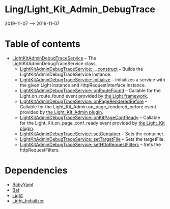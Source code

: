 Ling/Light_Kit_Admin_DebugTrace
================
2019-11-07 --> 2019-11-07




Table of contents
===========

- [LightKitAdminDebugTraceService](https://github.com/lingtalfi/Light_Kit_Admin_DebugTrace/blob/master/doc/api/Ling/Light_Kit_Admin_DebugTrace/Service/LightKitAdminDebugTraceService.md) &ndash; The LightKitAdminDebugTraceService class.
    - [LightKitAdminDebugTraceService::__construct](https://github.com/lingtalfi/Light_Kit_Admin_DebugTrace/blob/master/doc/api/Ling/Light_Kit_Admin_DebugTrace/Service/LightKitAdminDebugTraceService/__construct.md) &ndash; Builds the LightKitAdminDebugTraceService instance.
    - [LightKitAdminDebugTraceService::initialize](https://github.com/lingtalfi/Light_Kit_Admin_DebugTrace/blob/master/doc/api/Ling/Light_Kit_Admin_DebugTrace/Service/LightKitAdminDebugTraceService/initialize.md) &ndash; Initializes a service with the given Light instance and HttpRequestInterface instance.
    - [LightKitAdminDebugTraceService::onRouteFound](https://github.com/lingtalfi/Light_Kit_Admin_DebugTrace/blob/master/doc/api/Ling/Light_Kit_Admin_DebugTrace/Service/LightKitAdminDebugTraceService/onRouteFound.md) &ndash; Callable for the Light.on_route_found event provided by [the Light framework](https://github.com/lingtalfi/Light).
    - [LightKitAdminDebugTraceService::onPageRenderedBefore](https://github.com/lingtalfi/Light_Kit_Admin_DebugTrace/blob/master/doc/api/Ling/Light_Kit_Admin_DebugTrace/Service/LightKitAdminDebugTraceService/onPageRenderedBefore.md) &ndash; Callable for the Light_Kit_Admin.on_page_rendered_before event provided by [the Light_Kit_Admin plugin](https://github.com/lingtalfi/Light_Kit_Admin).
    - [LightKitAdminDebugTraceService::onKitPageConfReady](https://github.com/lingtalfi/Light_Kit_Admin_DebugTrace/blob/master/doc/api/Ling/Light_Kit_Admin_DebugTrace/Service/LightKitAdminDebugTraceService/onKitPageConfReady.md) &ndash; Callable for the Light_Kit.on_page_conf_ready event provided by [the Light_Kit plugin](https://github.com/lingtalfi/Light_Kit).
    - [LightKitAdminDebugTraceService::setContainer](https://github.com/lingtalfi/Light_Kit_Admin_DebugTrace/blob/master/doc/api/Ling/Light_Kit_Admin_DebugTrace/Service/LightKitAdminDebugTraceService/setContainer.md) &ndash; Sets the container.
    - [LightKitAdminDebugTraceService::setTargetFile](https://github.com/lingtalfi/Light_Kit_Admin_DebugTrace/blob/master/doc/api/Ling/Light_Kit_Admin_DebugTrace/Service/LightKitAdminDebugTraceService/setTargetFile.md) &ndash; Sets the targetFile.
    - [LightKitAdminDebugTraceService::setHttpRequestFilters](https://github.com/lingtalfi/Light_Kit_Admin_DebugTrace/blob/master/doc/api/Ling/Light_Kit_Admin_DebugTrace/Service/LightKitAdminDebugTraceService/setHttpRequestFilters.md) &ndash; Sets the httpRequestFilters.


Dependencies
============
- [BabyYaml](https://github.com/lingtalfi/BabyYaml)
- [Bat](https://github.com/lingtalfi/Bat)
- [Light](https://github.com/lingtalfi/Light)
- [Light_Initializer](https://github.com/lingtalfi/Light_Initializer)


